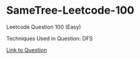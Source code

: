 # SameTree-Leetcode-100

Leetcode Question 100 (Easy)

Techniques Used in Question:
DFS

[Link to Question](https://leetcode.com/problems/same-tree/)
